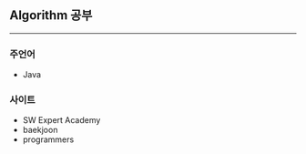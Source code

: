## Algorithm 공부
-----------------
### 주언어
* Java
### 사이트
* SW Expert Academy
* baekjoon
* programmers
